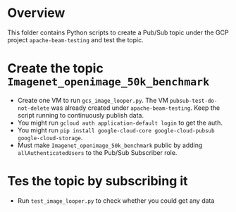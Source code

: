 <!--
    Licensed to the Apache Software Foundation (ASF) under one
    or more contributor license agreements.  See the NOTICE file
    distributed with this work for additional information
    regarding copyright ownership.  The ASF licenses this file
    to you under the Apache License, Version 2.0 (the
    "License"); you may not use this file except in compliance
    with the License.  You may obtain a copy of the License at

      http://www.apache.org/licenses/LICENSE-2.0

    Unless required by applicable law or agreed to in writing,
    software distributed under the License is distributed on an
    "AS IS" BASIS, WITHOUT WARRANTIES OR CONDITIONS OF ANY
    KIND, either express or implied.  See the License for the
    specific language governing permissions and limitations
    under the License.
-->

# Overview

This folder contains Python scripts to create a Pub/Sub topic under
the GCP project `apache-beam-testing` and test the topic.

# Create the topic `Imagenet_openimage_50k_benchmark`

- Create one VM to run `gcs_image_looper.py`.
  The VM `pubsub-test-do-not-delete` was already created under `apache-beam-testing`.
  Keep the script running to continuously publish data.
- You might run `gcloud auth application-default login` to get the auth.
- You might run `pip install google-cloud-core google-cloud-pubsub google-cloud-storage`.
- Must make `Imagenet_openimage_50k_benchmark` public by adding `allAuthenticatedUsers` to the Pub/Sub Subscriber role.

# Tes the topic by subscribing it

- Run `test_image_looper.py` to check whether you could get any data

